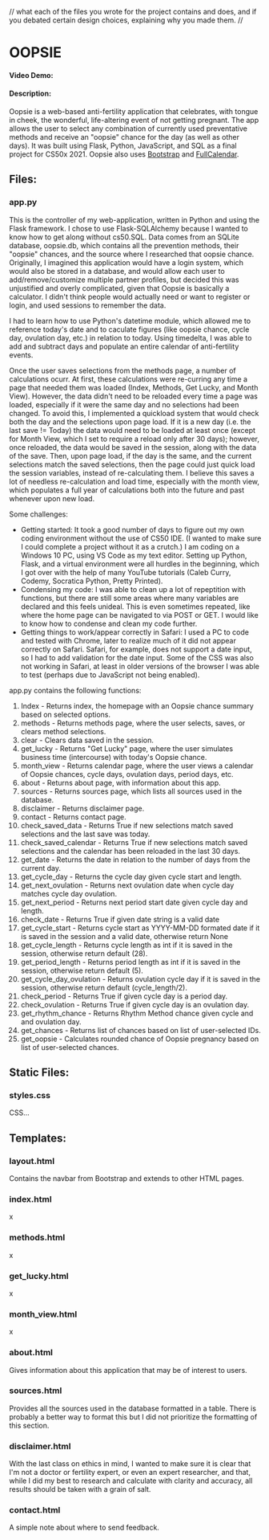 // what each of the files you wrote for the project contains and does, and if you debated certain design choices, explaining why you made them. //
# OOPSIE
#### Video Demo:  <URL HERE>
#### Description:
Oopsie is a web-based anti-fertility application that celebrates, with tongue in cheek, the wonderful, life-altering event of not getting pregnant. The app allows the user to select any combination of currently used preventative methods and receive an "oopsie" chance for the day (as well as other days). It was built using Flask, Python, JavaScript, and SQL as a final project for CS50x 2021. Oopsie also uses [Bootstrap](https://getbootstrap.com/) and [FullCalendar](https://fullcalendar.io/).

## Files:
### <span>app.py</span>
This is the controller of my web-application, written in Python and using the Flask framework. I chose to use Flask-SQLAlchemy because I wanted to know how to get along without cs50.SQL. Data comes from an SQLite database, oopsie.db, which contains all the prevention methods, their "oopsie" chances, and the source where I researched that oopsie chance. Originally, I imagined this application would have a login system, which would also be stored in a database, and would allow each user to add/remove/customize multiple partner profiles, but decided this was unjustified and overly complicated, given that Oopsie is basically a calculator. I didn't think people would actually need or want to register or login, and used sessions to remember the data.

I had to learn how to use Python's datetime module, which allowed me to reference today's date and to caculate figures (like oopsie chance, cycle day, ovulation day, etc.) in relation to today. Using timedelta, I was able to add and subtract days and populate an entire calendar of anti-fertility events.

Once the user saves selections from the methods page, a number of calculations ocurr. At first, these calculations were re-curring any time a page that needed them was loaded (Index, Methods, Get Lucky, and Month View). However, the data didn't need to be reloaded every time a page was loaded, especially if it were the same day and no selections had been changed. To avoid this, I implemented a quickload system that would check both the day and the selections upon page load. If it is a new day (i.e. the last save != Today) the data would need to be loaded at least once (except for Month View, which I set to require a reload only after 30 days); however, once reloaded, the data would be saved in the session, along with the data of the save. Then, upon page load, if the day is the same, and the current selections match the saved selections, then the page could just quick load the session variables, instead of re-calculating them. I believe this saves a lot of needless re-calculation and load time, especially with the month view, which populates a full year of calculations both into the future and past whenever upon new load.

Some challenges:
- Getting started: It took a good number of days to figure out my own coding environment without the use of CS50 IDE. (I wanted to make sure I could complete a project without it as a crutch.) I am coding on a Windows 10 PC, using VS Code as my text editor. Setting up Python, Flask, and a virtual environment were all hurdles in the beginning, which I got over with the help of many YouTube tutorials (Caleb Curry, Codemy, Socratica Python, Pretty Printed).
- Condensing my code: I was able to clean up a lot of repeptition with functions, but there are still some areas where many variables are declared and this feels unideal. This is even sometimes repeated, like where the home page can be navigated to via POST or GET. I would like to know how to condense and clean my code further.
- Getting things to work/appear correctly in Safari: I used a PC to code and tested with Chrome, later to realize much of it did not appear correctly on Safari. Safari, for example, does not support a date input, so I had to add validation for the date input. Some of the CSS was also not working in Safari, at least in older versions of the browser I was able to test (perhaps due to JavaScript not being enabled).

<span>app.py</span> contains the following functions:

1. Index - Returns index, the homepage with an Oopsie chance summary based on selected options.
2. methods - Returns methods page, where the user selects, saves, or clears method selections.
3. clear - Clears data saved in the session.
4. get_lucky - Returns "Get Lucky" page, where the user simulates business time (intercourse) with today's Oopsie chance.
5. month_view - Returns calendar page, where the user views a calendar of Oopsie chances, cycle days, ovulation days, period days, etc.
6. about - Returns about page, with information about this app.
7. sources - Returns sources page, which lists all sources used in the database.
8. disclaimer - Returns disclaimer page.
9. contact - Returns contact page.
10. check_saved_data - Returns True if new selections match saved selections and the last save was today.
11. check_saved_calendar - Returns True if new selections match saved selections and the calendar has been reloaded in the last 30 days.
12. get_date - Returns the date in relation to the number of days from the current day.
13. get_cycle_day - Returns the cycle day given cycle start and length.
14. get_next_ovulation - Returns next ovulation date when cycle day matches cycle day ovulation.
15. get_next_period - Returns next period start date given cycle day and length.
16. check_date - Returns True if given date string is a valid date
17. get_cycle_start - Returns cycle start as YYYY-MM-DD formated date if it is saved in the session and a valid date, otherwise return None
18. get_cycle_length - Returns cycle length as int if it is saved in the session, otherwise return default (28).
19. get_period_length - Returns period length as int if it is saved in the session, otherwise return default (5).
20. get_cycle_day_ovulation - Returns ovulation cycle day if it is saved in the session, otherwise return default (cycle_length/2).
21. check_period - Returns True if given cycle day is a period day.
22. check_ovulation - Returns True if given cycle day is an ovulation day.
23. get_rhythm_chance - Returns Rhythm Method chance given cycle and and ovulation day.
24. get_chances - Returns list of chances based on list of user-selected IDs.
25. get_oopsie - Calculates rounded chance of Oopsie pregnancy based on list of user-selected chances.

## Static Files:
### styles.css
CSS...

## Templates:
### layout.html
Contains the navbar from Bootstrap and extends to other HTML pages.

### index.html
x

### methods.html
x

### get_lucky.html
x

### month_view.html
x

### about.html
Gives information about this application that may be of interest to users.

### sources.html
Provides all the sources used in the database formatted in a table. There is probably a better way to format this but I did not prioritize the formatting of this section.

### disclaimer.html
With the last class on ethics in mind, I wanted to make sure it is clear that I'm not a doctor or fertility expert, or even an expert researcher, and that, while I did my best to research and calculate with clarity and accuracy, all results should be taken with a grain of salt.

### contact.html
A simple note about where to send feedback.